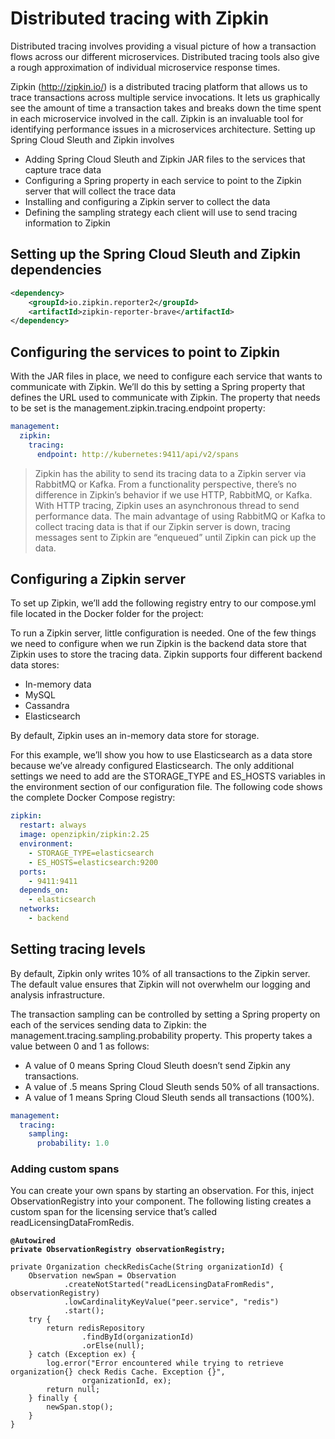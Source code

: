 # Distributed tracing with Zipkin

Distributed tracing involves providing a visual picture of how a transaction flows across our different microservices. Distributed tracing tools also give a rough approximation of individual microservice response times.

Zipkin (http://zipkin.io/) is a distributed tracing platform that allows us to trace transactions across multiple service invocations. It lets us graphically see the amount of time a transaction takes and breaks down the time spent in each microservice involved in the call. Zipkin is an invaluable tool for identifying performance issues in a microservices architecture. Setting up Spring Cloud Sleuth and Zipkin involves

* Adding Spring Cloud Sleuth and Zipkin JAR files to the services that capture trace data
* Configuring a Spring property in each service to point to the Zipkin server that will collect the trace data
* Installing and configuring a Zipkin server to collect the data
* Defining the sampling strategy each client will use to send tracing information to Zipkin

## Setting up the Spring Cloud Sleuth and Zipkin dependencies

```xml
<dependency>
    <groupId>io.zipkin.reporter2</groupId>
    <artifactId>zipkin-reporter-brave</artifactId>
</dependency>
```

## Configuring the services to point to Zipkin

With the JAR files in place, we need to configure each service that wants to communicate with Zipkin. We’ll do this by setting a Spring property that defines the URL used to communicate with Zipkin. The property that needs to be set is the management.zipkin.tracing.endpoint property:&#x20;

```yaml
management:
  zipkin:
    tracing:
      endpoint: http://kubernetes:9411/api/v2/spans
```

> Zipkin has the ability to send its tracing data to a Zipkin server via RabbitMQ or Kafka. From a functionality perspective, there’s no difference in Zipkin’s behavior if we use HTTP, RabbitMQ, or Kafka. With HTTP tracing, Zipkin uses an asynchronous thread to send performance data. The main advantage of using RabbitMQ or Kafka to collect tracing data is that if our Zipkin server is down, tracing messages sent to Zipkin are “enqueued” until Zipkin can pick up the data.

## Configuring a Zipkin server

To set up Zipkin, we’ll add the following registry entry to our compose.yml file located in the Docker folder for the project:

To run a Zipkin server, little configuration is needed. One of the few things we need to configure when we run Zipkin is the backend data store that Zipkin uses to store the tracing data. Zipkin supports four different backend data stores:

* In-memory data
* MySQL
* Cassandra
* Elasticsearch

By default, Zipkin uses an in-memory data store for storage.

For this example, we’ll show you how to use Elasticsearch as a data store because we’ve already configured Elasticsearch. The only additional settings we need to add are the STORAGE\_TYPE and ES\_HOSTS variables in the environment section of our configuration file. The following code shows the complete Docker Compose registry:

```yaml
zipkin: 
  restart: always
  image: openzipkin/zipkin:2.25
  environment:
    - STORAGE_TYPE=elasticsearch
    - ES_HOSTS=elasticsearch:9200
  ports:
    - 9411:9411
  depends_on:
    - elasticsearch
  networks:
    - backend
```

## Setting tracing levels

By default, Zipkin only writes 10% of all transactions to the Zipkin server. The default value ensures that Zipkin will not overwhelm our logging and analysis infrastructure.

The transaction sampling can be controlled by setting a Spring property on each of the services sending data to Zipkin: the management.tracing.sampling.probability property. This property takes a value between 0 and 1 as follows:

* A value of 0 means Spring Cloud Sleuth doesn’t send Zipkin any transactions.
* A value of .5 means Spring Cloud Sleuth sends 50% of all transactions.
* A value of 1 means Spring Cloud Sleuth sends all transactions (100%).

```yaml
management:
  tracing:
    sampling:
      probability: 1.0
```

### Adding custom spans

You can create your own spans by starting an observation. For this, inject ObservationRegistry into your component. The following listing creates a custom span for the licensing service that’s called readLicensingDataFromRedis.

<pre class="language-java" data-overflow="wrap" data-line-numbers><code class="lang-java"><strong>@Autowired
</strong><strong>private ObservationRegistry observationRegistry;
</strong>
private Organization checkRedisCache(String organizationId) {
    Observation newSpan = Observation
            .createNotStarted("readLicensingDataFromRedis", observationRegistry)
            .lowCardinalityKeyValue("peer.service", "redis")
            .start();
    try {
        return redisRepository
                .findById(organizationId)
                .orElse(null);
    } catch (Exception ex) {
        log.error("Error encountered while trying to retrieve organization{} check Redis Cache. Exception {}",
                organizationId, ex);
        return null;
    } finally {
        newSpan.stop();
    }
}
</code></pre>
